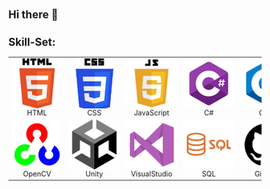 ## Hi there 👋

## Skill-Set:
<table>
  <tr>
    <td align="center">
      <div style="width: 100px; height: 100px; overflow: hidden;">
      <img src="https://github.com/Anegm-exe/Anegm-exe/blob/main/HTML.png" style="width: 100px; height: auto;" />
      </div>
      HTML
    </td>
    <td align="center">
      <div style="width: 100px; height: 100px; overflow: hidden;">
      <img src="https://github.com/Anegm-exe/Anegm-exe/blob/main/CSS.png" style="width: 75px; height: auto;" />
      </div>
      CSS
    </td>
    <td align="center">
      <div style="width: 100px; height: 100px; overflow: hidden;">
      <img src="https://github.com/Anegm-exe/Anegm-exe/blob/main/JS.png" style="width: 110px; height: auto;" />
      </div>
      JavaScript
    </td>
    <td align="center">
      <div style="width: 100px; height: 100px; overflow: hidden;">
      <img src="https://github.com/Anegm-exe/Anegm-exe/blob/main/C%23.png" style="width: 110px; height: auto;" />
      </div>
      C#
    </td>
    <td align="center">
      <div style="width: 100px; height: 100px; overflow: hidden;">
      <img src="https://github.com/Anegm-exe/Anegm-exe/blob/main/C%2B%2B.png" style="width: 110px; height: auto;" />
      </div>
      C++
    </td>
    <td align="center">
      <div style="width: 100px; height: 100px; overflow: hidden;">
      <img src="https://github.com/Anegm-exe/Anegm-exe/blob/main/JAVA.png" style="width: 110px; height: auto;" />
      </div>
      JAVA
    </td>
    <td align="center">
      <div style="width: 100px; height: 100px; overflow: hidden;">
      <img src="https://github.com/Anegm-exe/Anegm-exe/blob/main/Python.png" style="width: 110px; height: auto;" />
      </div>
      Python
    </td>
  </tr>
  <tr>
    <td align="center">
      <div style="width: 100px; height: 100px; overflow: hidden;">
      <img src="https://github.com/Anegm-exe/Anegm-exe/blob/main/OpenCV.png" style="width: 110px; height: auto;" />
      </div>
      OpenCV
    </td>
    <td align="center">
      <div style="width: 100px; height: 100px; overflow: hidden;">
      <img src="https://github.com/Anegm-exe/Anegm-exe/blob/main/Unity.png" style="width: 110px; height: auto;" />
      </div>
      Unity
    </td>
    <td align="center">
      <div style="width: 100px; height: 100px; overflow: hidden;">
      <img src="https://github.com/Anegm-exe/Anegm-exe/blob/main/VisualStudio.png" style="width: 110px; height: auto;" />
      </div>
      VisualStudio
    </td>
    <td align="center">
      <div style="width: 100px; height: 100px; overflow: hidden;">
      <img src="https://github.com/Anegm-exe/Anegm-exe/blob/main/SQL.png" style="width: 110px; height: auto;" />
      </div>
      SQL
    </td>
    <td align="center">
      <div style="width: 100px; height: 100px; overflow: hidden;">
      <img src="https://github.com/Anegm-exe/Anegm-exe/blob/main/GitHub.png" style="width: 110px; height: auto;" />
      </div>
      GitHub
    </td>
    <td align="center">
      <div style="width: 100px; height: 100px; overflow: hidden;">
      <img src="https://github.com/Anegm-exe/Anegm-exe/blob/main/GitBash.png" style="width: 110px; height: auto;" />
      </div>
      GitBash
    </td>
  </tr>
</table>




<!--
- 🔭 I’m currently working on ...
- 🌱 I’m currently learning ...
- 👯 I’m looking to collaborate on ...
- 🤔 I’m looking for help with ...
- 💬 Ask me about ...
- 📫 How to reach me: ...
- 😄 Pronouns: ...
- ⚡ Fun fact: ...
<td align="center">OpenCV<br><img src="https://github.com/Anegm-exe/Anegm-exe/blob/main/OpenCV.png" style="height: 100px; width: auto;" /></td>
-->
